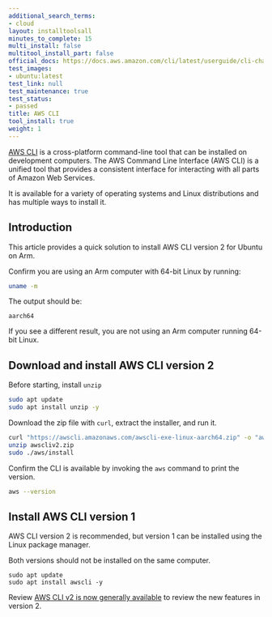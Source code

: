 ```yaml
---
additional_search_terms:
- cloud
layout: installtoolsall
minutes_to_complete: 15
multi_install: false
multitool_install_part: false
official_docs: https://docs.aws.amazon.com/cli/latest/userguide/cli-chap-getting-started.html
test_images:
- ubuntu:latest
test_link: null
test_maintenance: true
test_status:
- passed
title: AWS CLI
tool_install: true
weight: 1
---
```


[AWS CLI](https://docs.aws.amazon.com/cli/index.html) is a cross-platform command-line tool that can be installed on development computers. The AWS Command Line Interface (AWS CLI) is a unified tool that provides a consistent interface for interacting with all parts of Amazon Web Services. 

It is available for a variety of operating systems and Linux distributions and has multiple ways to install it. 

## Introduction

This article provides a quick solution to install AWS CLI version 2 for Ubuntu on Arm.

Confirm you are using an Arm computer with 64-bit Linux by running:

```bash { target="ubuntu:latest" }
uname -m
```

The output should be:

```console
aarch64
```

If you see a different result, you are not using an Arm computer running 64-bit Linux.

## Download and install AWS CLI version 2

Before starting, install `unzip` 

```bash { target="ubuntu:latest" }
sudo apt update
sudo apt install unzip -y
```

Download the zip file with `curl`, extract the installer, and run it.  

```bash { target="ubuntu:latest" }
curl "https://awscli.amazonaws.com/awscli-exe-linux-aarch64.zip" -o "awscliv2.zip"
unzip awscliv2.zip
sudo ./aws/install
```

Confirm the CLI is available by invoking the `aws` command to print the version.

```bash { target="ubuntu:latest" }
aws --version
```

## Install AWS CLI version 1

AWS CLI version 2 is recommended, but version 1 can be installed using the Linux package manager.

Both versions should not be installed on the same computer.

```console
sudo apt update
sudo apt install awscli -y
```

Review [AWS CLI v2 is now generally available](https://aws.amazon.com/blogs/developer/aws-cli-v2-is-now-generally-available/) to review the new features in version 2. 
